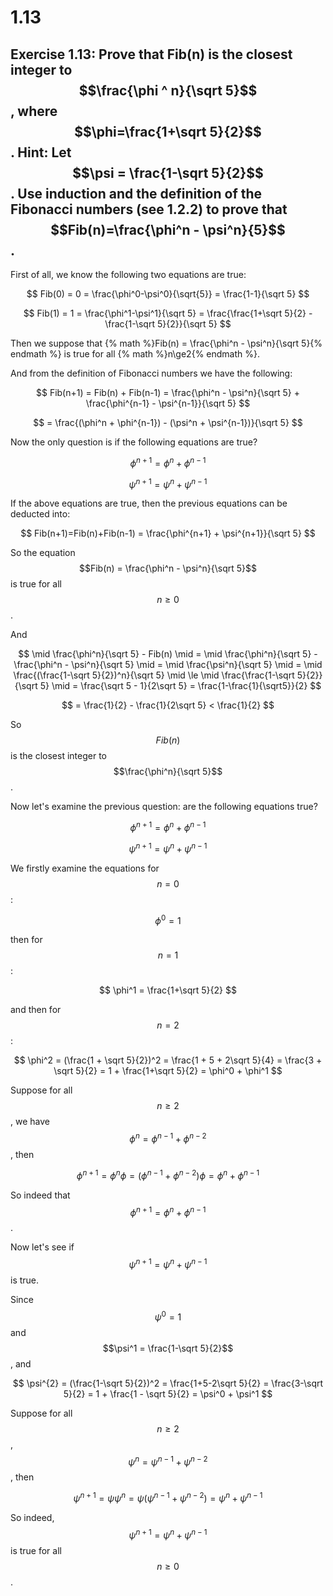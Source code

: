 # 1.13

## Exercise 1.13: Prove that Fib(n) is the closest integer to $$\frac{\phi ^ n}{\sqrt 5}$$, where $$\phi=\frac{1+\sqrt 5}{2}$$. Hint: Let $$\psi = \frac{1-\sqrt 5}{2}$$. Use induction and the definition of the Fibonacci numbers (see 1.2.2) to prove that $$Fib(n)=\frac{\phi^n - \psi^n}{5}$$.

First of all, we know the following two equations are true:

$$
Fib(0) = 0 = \frac{\phi^0-\psi^0}{\sqrt{5}} = \frac{1-1}{\sqrt 5}
$$

$$
Fib(1) = 1 = \frac{\phi^1-\psi^1}{\sqrt 5} = \frac{\frac{1+\sqrt 5}{2} - \frac{1-\sqrt 5}{2}}{\sqrt 5}
$$

Then we suppose that {% math %}Fib(n) = \frac{\phi^n - \psi^n}{\sqrt 5}{% endmath %} is true for all {% math %}n\ge2{% endmath %}.

And from the definition of Fibonacci numbers we have the following:

$$
Fib(n+1) = Fib(n) + Fib(n-1) = \frac{\phi^n - \psi^n}{\sqrt 5} + \frac{\phi^{n-1} - \psi^{n-1}}{\sqrt 5}
$$

$$
= \frac{(\phi^n + \phi^{n-1}) - (\psi^n + \psi^{n-1})}{\sqrt 5}
$$

Now the only question is if the following equations are true?

$$
\phi^{n+1} = \phi^n + \phi^{n-1}
$$

$$
\psi^{n+1} = \psi^n + \psi^{n-1}
$$

If the above equations are true, then the previous equations can be deducted into:

$$
Fib(n+1)=Fib(n)+Fib(n-1) = \frac{\phi^{n+1} + \psi^{n+1}}{\sqrt 5}
$$

So the equation $$Fib(n) = \frac{\phi^n - \psi^n}{\sqrt 5}$$ is true for all $$n\ge0$$.

And

$$
\mid \frac{\phi^n}{\sqrt 5} - Fib(n) \mid = \mid \frac{\phi^n}{\sqrt 5} - \frac{\phi^n - \psi^n}{\sqrt 5} \mid = \mid \frac{\psi^n}{\sqrt 5} \mid = \mid \frac{(\frac{1-\sqrt 5}{2})^n}{\sqrt 5} \mid \le \mid \frac{\frac{1-\sqrt 5}{2}}{\sqrt 5} \mid = \frac{\sqrt 5 - 1}{2\sqrt 5} = \frac{1-\frac{1}{\sqrt5}}{2}
$$

$$
= \frac{1}{2} - \frac{1}{2\sqrt 5} < \frac{1}{2}
$$

So $$Fib(n)$$ is the closest integer to $$\frac{\phi^n}{\sqrt 5}$$.

Now let's examine the previous question: are the following equations true?

$$
\phi^{n+1} = \phi^n + \phi^{n-1}
$$

$$
\psi^{n+1} = \psi^n + \psi^{n-1}
$$

We firstly examine the equations for $$n=0$$:

$$
\phi^0 = 1
$$

then for $$n=1$$:

$$
\phi^1 = \frac{1+\sqrt 5}{2}
$$

and then for $$n = 2$$:

$$
\phi^2 = (\frac{1 + \sqrt 5}{2})^2 = \frac{1 + 5 + 2\sqrt 5}{4} = \frac{3 + \sqrt 5}{2} = 1 + \frac{1+\sqrt 5}{2} = \phi^0 + \phi^1
$$

Suppose for all $$n \ge 2$$, we have $$\phi^n = \phi^{n-1} + \phi^{n-2}$$, then

$$
\phi^{n+1} = \phi^n \phi = (\phi^{n-1} + \phi^{n-2}) \phi = \phi^n + \phi^{n-1}
$$

So indeed that $$\phi^{n+1} = \phi^{n} + \phi^{n-1} $$.

Now let's see if $$\psi^{n+1} = \psi^{n} + \psi^{n-1}$$ is true.

Since $$\psi^0 = 1$$ and $$\psi^1 = \frac{1-\sqrt 5}{2}$$, and

$$
\psi^{2} = (\frac{1-\sqrt 5}{2})^2 = \frac{1+5-2\sqrt 5}{2} = \frac{3-\sqrt 5}{2} = 1 + \frac{1 - \sqrt 5}{2} = \psi^0 + \psi^1
$$

Suppose for all $$n \ge 2$$, $$\psi^n = \psi^{n-1} + \psi^{n-2}$$, then

$$
\psi^{n+1} = \psi\psi^n=\psi(\psi^{n-1} + \psi^{n-2})=\psi^n+\psi^{n-1}
$$

So indeed, $$\psi^{n+1}=\psi^n+\psi^{n-1}$$ is true for all $$n \ge 0$$.